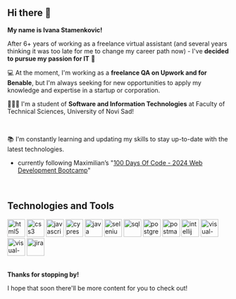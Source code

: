 ## Hi there 👋 

**My name is Ivana Stamenkovic!**

After 6+ years of working as a freelance virtual assistant (and several years thinking it was too late for me to change my career path now) - I've **decided to pursue my passion for IT** 🚀

💻 At the moment, I'm working as a **freelance QA on Upwork and for Benable**, but I'm always seeking for new opportunities to apply my knowledge and expertise in a startup or corporation.

📕👩‍🎓 I'm a student of **Software and Information Technologies** at Faculty of Technical Sciences, University of Novi Sad!

<br>

📚 I'm constantly learning and updating my skills to stay up-to-date with the latest technologies.
- currently following Maximilian’s "[100 Days Of Code - 2024 Web Development Bootcamp](https://www.udemy.com/course/100-days-of-code-web-development-bootcamp/)"

<br>

## Technologies and Tools

<div>
<img src="https://cdn.jsdelivr.net/gh/devicons/devicon@latest/icons/html5/html5-original-wordmark.svg" alt="html5" width="40" height="40" />
<img src="https://cdn.jsdelivr.net/gh/devicons/devicon@latest/icons/css3/css3-original-wordmark.svg" alt="css3" width="40" height="40" />
<img src="https://cdn.jsdelivr.net/gh/devicons/devicon@latest/icons/javascript/javascript-original.svg" alt="javascript" width="40" height="40" />
<img src="https://cdn.jsdelivr.net/gh/devicons/devicon@latest/icons/cypressio/cypressio-original.svg" alt="cypress" width="40" height="40" />
<img src="https://cdn.jsdelivr.net/gh/devicons/devicon@latest/icons/java/java-original.svg" alt="java" width="40" height="40" />
<img src="https://cdn.jsdelivr.net/gh/devicons/devicon@latest/icons/selenium/selenium-original.svg" alt="selenium" width="40" height="40" />
<img src="https://cdn.jsdelivr.net/gh/devicons/devicon@latest/icons/azuresqldatabase/azuresqldatabase-original.svg" alt="sql" width="40" height="40" />
<img src="https://cdn.jsdelivr.net/gh/devicons/devicon@latest/icons/postgresql/postgresql-original.svg" alt="postgresql" width="40" height="40" />
<img src="https://cdn.jsdelivr.net/gh/devicons/devicon@latest/icons/postman/postman-original.svg" alt="postman" width="40" height="40" />
<img src="https://cdn.jsdelivr.net/gh/devicons/devicon@latest/icons/intellij/intellij-original.svg" alt="intellij" width="40" height="40" />
<img src="https://cdn.jsdelivr.net/gh/devicons/devicon@latest/icons/vscode/vscode-original.svg" alt="visual-studio-code" width="40" height="40" />
<img src="https://cdn.jsdelivr.net/gh/devicons/devicon@latest/icons/visualstudio/visualstudio-original.svg" alt="visual-studio" width="40" height="40" />
<img src="https://cdn.jsdelivr.net/gh/devicons/devicon@latest/icons/jira/jira-original-wordmark.svg" alt="jira" width="40" height="40" />
</div>

<br>

**Thanks for stopping by!**

I hope that soon there'll be more content for you to check out! 
